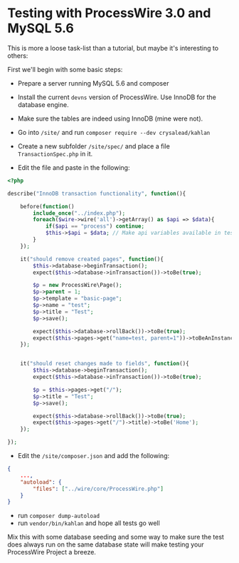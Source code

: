 # Testing with ProcessWire 3.0 and MySQL 5.6

This is more a loose task-list than a tutorial, but maybe it's interesting to others:

First we'll begin with some basic steps: 

- Prepare a server running MySQL 5.6 and composer
- Install the current `devns` version of ProcessWire. Use InnoDB for the database engine.
- Make sure the tables are indeed using InnoDB (mine were not).

- Go into `/site/` and run `composer require --dev crysalead/kahlan`
- Create a new subfolder `/site/spec/` and place a file `TransactionSpec.php` in it.
- Edit the file and paste in the following:  
```php
<?php

describe("InnoDB transaction functionality", function(){

	before(function()
		include_once("../index.php");
		foreach($wire->wire('all')->getArray() as $api => $data){
			if($api == "process") continue;
			$this->$api = $data; // Make api variables available in tests
		}
	});

	it("should remove created pages", function(){
		$this->database->beginTransaction();
		expect($this->database->inTransaction())->toBe(true);

		$p = new ProcessWire\Page();
		$p->parent = 1;
		$p->template = "basic-page";
		$p->name = "test";
		$p->title = "Test";
		$p->save();

		expect($this->database->rollBack())->toBe(true);
		expect($this->pages->get("name=test, parent=1"))->toBeAnInstanceOf('ProcessWire\NullPage');
	});


	it("should reset changes made to fields", function(){
		$this->database->beginTransaction();
		expect($this->database->inTransaction())->toBe(true);

		$p = $this->pages->get("/");
		$p->title = "Test";
		$p->save();

		expect($this->database->rollBack())->toBe(true);
		expect($this->pages->get("/")->title)->toBe('Home');
	});

});
```

- Edit the `/site/composer.json` and add the following:  
```json
{
	...,
	"autoload": {
		"files": ["../wire/core/ProcessWire.php"]
	}
}
```

- run `composer dump-autoload`
- run `vendor/bin/kahlan` and hope all tests go well

Mix this with some database seeding and some way to make sure the test does always run on the same database state will make testing your ProcessWire Project a breeze. 